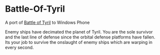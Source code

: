 # Battle-Of-Tyril
A port of [Battle of Tyril](https://github.com/killerrin/Battle-of-Tyril-Python) to Windows Phone 

Enemy ships have decimated the planet of Tyril. You are the sole survivor and the last line of defense since the orbital defense platforms have fallen. Its your job to survive the onslaught of enemy ships which are warping in every second.
